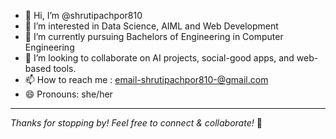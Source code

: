 - 👋 Hi, I’m @shrutipachpor810
- 👀 I’m interested in Data Science, AIML and Web Development
- 🌱 I’m currently pursuing Bachelors of Engineering in Computer Engineering 
- 🤝 I’m looking to collaborate on AI projects, social-good apps, and web-based tools.
- 📫 How to reach me : email-shrutipachpor810-@gmail.com
- 😄 Pronouns: she/her
---
_Thanks for stopping by! Feel free to connect & collaborate!_ 🤍


